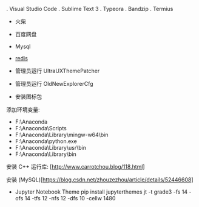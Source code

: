 . Visual Studio Code
. Sublime Text 3
. Typeora
. Bandzip
. Termius
- 火柴
- 百度网盘
- Mysql
- [redis](https://github.com/microsoftarchive/redis/releases)

- 管理员运行 UltraUXThemePatcher
- 管理员运行 OldNewExplorerCfg
- 安装图标包 

添加环境变量: 
- F:\Anaconda
- F:\Anaconda\Scripts
- F:\Anaconda\Library\mingw-w64\bin
- F:\Anaconda\python.exe
- F:\Anaconda\Library\usr\bin
- F:\Anaconda\Library\bin

安装 C++ 运行库: [http://www.carrotchou.blog/118.html]


安装 (MySQL)[https://blog.csdn.net/zhouzezhou/article/details/52446608]

 - Jupyter Notebook Theme
    pip install jupyterthemes
    jt -t grade3 -fs 14 -ofs 14 -tfs 12 -nfs 12 -dfs 10 -cellw 1480
